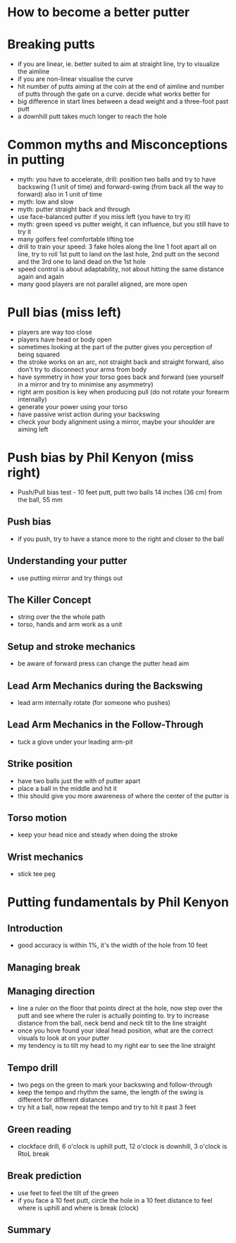 # How to become a better putter
# Breaking putts
* if you are linear, ie. better suited to aim at straight line, try to visualize the aimline
* if you are non-linear visualise the curve
* hit number of putts aiming at the coin at the end of aimline and number of putts through the gate on a curve. decide what works better for
* big difference in start lines between a dead weight and a three-foot past putt
* a downhill putt takes much longer to reach the hole

# Common myths and Misconceptions in putting
* myth: you have to accelerate, drill: position two balls and try to have backswing (1 unit of time) and forward-swing (from back all the way to forward) also in 1 unit of time
* myth: low and slow
* myth: putter straight back and through
* use face-balanced putter if you miss left (you have to try it)
* myth: green speed vs putter weight, it can influence, but you still have to try it
* many golfers feel comfortable lifting toe
* drill to train your speed: 3 fake holes along the line 1 foot apart all on line, try to roll 1st putt to land on the last hole, 2nd putt on the second and the 3rd one to land dead on the 1st hole
* speed control is about adaptability, not about hitting the same distance again and again
* many good players are not parallel aligned, are more open

# Pull bias (miss left)
* players are way too close
* players have head or body open
* sometimes looking at the part of the putter gives you perception of being squared
* the stroke works on an arc, not straight back and straight forward, also don't try to disconnect your arms from body
* have symmetry in how your torso goes back and forward (see yourself in a mirror and try to minimise any asymmetry)
* right arm position is key when producing pull (do not rotate your forearm internally)
* generate your power using your torso
* have passive wrist action during your backswing
* check your body alignment using a mirror, maybe your shoulder are aiming left

# Push bias by Phil Kenyon (miss right)
 * Push/Pull bias test - 10 feet putt, putt two balls 14 inches (36 cm) from the ball, 55 mm
## Push bias
* if you push, try to have a stance more to the right and closer to the ball
## Understanding your putter
* use putting mirror and try things out
## The Killer Concept
* string over the the whole path
* torso, hands and arm work as a unit
## Setup and stroke mechanics
* be aware of forward press can change the putter head aim
## Lead Arm Mechanics during the Backswing
* lead arm internally rotate (for someone who pushes)
## Lead Arm Mechanics in the Follow-Through
* tuck a glove under your leading arm-pit
## Strike position
* have two balls just the with of putter apart
* place a ball in the middle and hit it
* this should give you more awareness of where the center of the putter is

## Torso motion
* keep your head nice and steady when doing the stroke

## Wrist mechanics
* stick tee peg

# Putting fundamentals by Phil Kenyon
## Introduction
* good accuracy is within 1%, it's the width of the hole from 10 feet
## Managing break
## Managing direction
* line a ruler on the floor that points direct at the hole, now step over the putt and see where the ruler is actually pointing to. try to increase distance from the ball, neck bend and neck tilt to the line straight
* once you hove found your ideal head position, what are the correct visuals to look at on your putter
* my tendency is to tilt my head to my right ear to see the line straight

## Tempo drill
* two pegs on the green to mark your backswing and follow-through
* keep the tempo and rhythm the same, the length of the swing is different for different distances
* try hit a ball, now repeat the tempo and try to hit it past 3 feet

## Green reading
* clockface drill, 6 o'clock is uphill putt, 12 o'clock is downhill, 3 o'clock is RtoL break

## Break prediction
* use feet to feel the tilt of the green
* if you face a 10 feet putt, circle the hole in a 10 feet distance to feel where is uphill and where is break (clock)

## Summary
